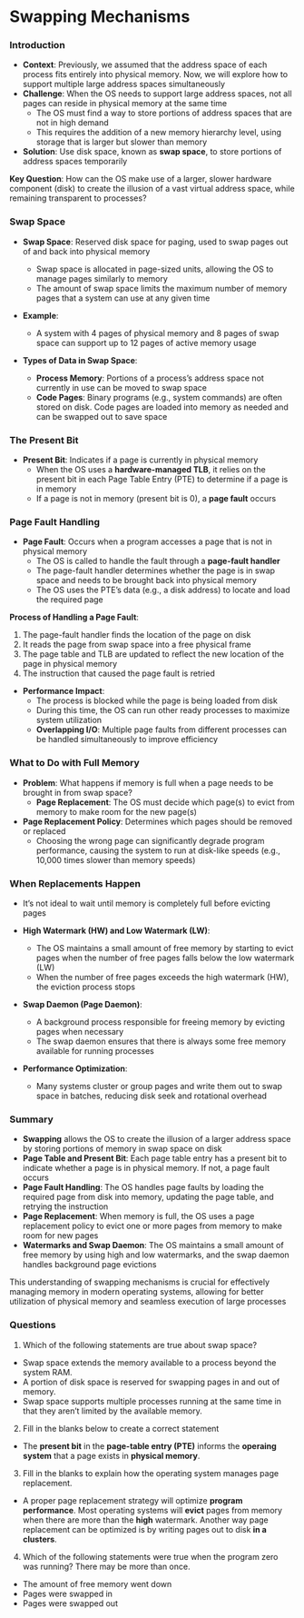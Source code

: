 # Swapping Mechanisms

### Introduction

- **Context**: Previously, we assumed that the address space of each process fits entirely into physical memory. Now, we will explore how to support multiple large address spaces simultaneously
- **Challenge**: When the OS needs to support large address spaces, not all pages can reside in physical memory at the same time
  - The OS must find a way to store portions of address spaces that are not in high demand
  - This requires the addition of a new memory hierarchy level, using storage that is larger but slower than memory
- **Solution**: Use disk space, known as **swap space**, to store portions of address spaces temporarily

**Key Question**: How can the OS make use of a larger, slower hardware component (disk) to create the illusion of a vast virtual address space, while remaining transparent to processes?

### Swap Space

- **Swap Space**: Reserved disk space for paging, used to swap pages out of and back into physical memory
  - Swap space is allocated in page-sized units, allowing the OS to manage pages similarly to memory
  - The amount of swap space limits the maximum number of memory pages that a system can use at any given time
- **Example**:

  - A system with 4 pages of physical memory and 8 pages of swap space can support up to 12 pages of active memory usage

- **Types of Data in Swap Space**:
  - **Process Memory**: Portions of a process’s address space not currently in use can be moved to swap space
  - **Code Pages**: Binary programs (e.g., system commands) are often stored on disk. Code pages are loaded into memory as needed and can be swapped out to save space

### The Present Bit

- **Present Bit**: Indicates if a page is currently in physical memory
  - When the OS uses a **hardware-managed TLB**, it relies on the present bit in each Page Table Entry (PTE) to determine if a page is in memory
  - If a page is not in memory (present bit is 0), a **page fault** occurs

### Page Fault Handling

- **Page Fault**: Occurs when a program accesses a page that is not in physical memory
  - The OS is called to handle the fault through a **page-fault handler**
  - The page-fault handler determines whether the page is in swap space and needs to be brought back into physical memory
  - The OS uses the PTE’s data (e.g., a disk address) to locate and load the required page

**Process of Handling a Page Fault**:

1. The page-fault handler finds the location of the page on disk
2. It reads the page from swap space into a free physical frame
3. The page table and TLB are updated to reflect the new location of the page in physical memory
4. The instruction that caused the page fault is retried

- **Performance Impact**:
  - The process is blocked while the page is being loaded from disk
  - During this time, the OS can run other ready processes to maximize system utilization
  - **Overlapping I/O**: Multiple page faults from different processes can be handled simultaneously to improve efficiency

### What to Do with Full Memory

- **Problem**: What happens if memory is full when a page needs to be brought in from swap space?
  - **Page Replacement**: The OS must decide which page(s) to evict from memory to make room for the new page(s)
- **Page Replacement Policy**: Determines which pages should be removed or replaced
  - Choosing the wrong page can significantly degrade program performance, causing the system to run at disk-like speeds (e.g., 10,000 times slower than memory speeds)

### When Replacements Happen

- It’s not ideal to wait until memory is completely full before evicting pages
- **High Watermark (HW) and Low Watermark (LW)**:

  - The OS maintains a small amount of free memory by starting to evict pages when the number of free pages falls below the low watermark (LW)
  - When the number of free pages exceeds the high watermark (HW), the eviction process stops

- **Swap Daemon (Page Daemon)**:

  - A background process responsible for freeing memory by evicting pages when necessary
  - The swap daemon ensures that there is always some free memory available for running processes

- **Performance Optimization**:
  - Many systems cluster or group pages and write them out to swap space in batches, reducing disk seek and rotational overhead

### Summary

- **Swapping** allows the OS to create the illusion of a larger address space by storing portions of memory in swap space on disk
- **Page Table and Present Bit**: Each page table entry has a present bit to indicate whether a page is in physical memory. If not, a page fault occurs
- **Page Fault Handling**: The OS handles page faults by loading the required page from disk into memory, updating the page table, and retrying the instruction
- **Page Replacement**: When memory is full, the OS uses a page replacement policy to evict one or more pages from memory to make room for new pages
- **Watermarks and Swap Daemon**: The OS maintains a small amount of free memory by using high and low watermarks, and the swap daemon handles background page evictions

This understanding of swapping mechanisms is crucial for effectively managing memory in modern operating systems, allowing for better utilization of physical memory and seamless execution of large processes

### Questions

1. Which of the following statements are true about swap space?

- Swap space extends the memory available to a process beyond the system RAM.
- A portion of disk space is reserved for swapping pages in and out of memory.
- Swap space supports multiple processes running at the same time in that they aren’t limited by the available memory.

2. Fill in the blanks below to create a correct statement

- The **present bit** in the **page-table entry (PTE)** informs the **operaing system** that a page exists in **physical memory**.

3. Fill in the blanks to explain how the operating system manages page replacement.

- A proper page replacement strategy will optimize **program performance**. Most operating systems will **evict** pages from memory when there are more than the **high** watermark. Another way page replacement can be optimized is by writing pages out to disk **in a clusters**.

4. Which of the following statements were true when the program zero was running? There may be more than once.

- The amount of free memory went down
- Pages were swapped in
- Pages were swapped out
